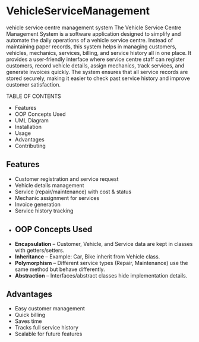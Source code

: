 # VehicleServiceManagement
vehicle service centre management system
The Vehicle Service Centre Management System is a software application designed to simplify and automate the daily operations of a vehicle service centre. Instead of maintaining paper records, this system helps in managing customers, vehicles, mechanics, services, billing, and service history all in one place.
It provides a user-friendly interface where service centre staff can register customers, record vehicle details, assign mechanics, track services, and generate invoices quickly. The system ensures that all service records are stored securely, making it easier to check past service history and improve customer satisfaction.

TABLE OF CONTENTS
- Features
- OOP Concepts Used
- UML Diagram
- Installation
- Usage
- Advantages
- Contributing
## Features
- Customer registration and service request
- Vehicle details management
- Service (repair/maintenance) with cost & status
- Mechanic assignment for services
- Invoice generation
- Service history tracking
- ## OOP Concepts Used
- **Encapsulation** – Customer, Vehicle, and Service data are kept in classes with getters/setters.
- **Inheritance** – Example: Car, Bike inherit from Vehicle class.
- **Polymorphism** – Different service types (Repair, Maintenance) use the same method but behave differently.
- **Abstraction** – Interfaces/abstract classes hide implementation details.
## Advantages
- Easy customer management
- Quick billing
- Saves time
- Tracks full service history
- Scalable for future features
